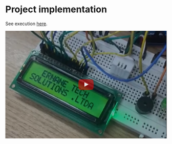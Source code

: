 # Project implementation

See execution [here](https://youtu.be/gDspZ8C2s2Q).

[![player](./images/player.png)](https://youtu.be/gDspZ8C2s2Q)

